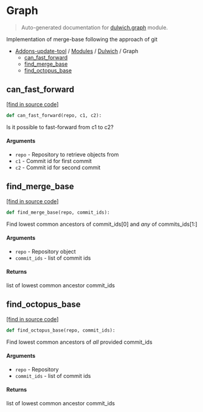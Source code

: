# Graph

> Auto-generated documentation for [dulwich.graph](https://github.com/alchem1ster/AddOns-Update-Tool/blob/main/dulwich/graph.py) module.

Implementation of merge-base following the approach of git

- [Addons-update-tool](../README.md#addons-update-tool) / [Modules](../MODULES.md#addons-update-tool-modules) / [Dulwich](index.md#dulwich) / Graph
    - [can_fast_forward](#can_fast_forward)
    - [find_merge_base](#find_merge_base)
    - [find_octopus_base](#find_octopus_base)

## can_fast_forward

[[find in source code]](https://github.com/alchem1ster/AddOns-Update-Tool/blob/main/dulwich/graph.py#L132)

```python
def can_fast_forward(repo, c1, c2):
```

Is it possible to fast-forward from c1 to c2?

#### Arguments

- `repo` - Repository to retrieve objects from
- `c1` - Commit id for first commit
- `c2` - Commit id for second commit

## find_merge_base

[[find in source code]](https://github.com/alchem1ster/AddOns-Update-Tool/blob/main/dulwich/graph.py#L85)

```python
def find_merge_base(repo, commit_ids):
```

Find lowest common ancestors of commit_ids[0] and *any* of commits_ids[1:]

#### Arguments

- `repo` - Repository object
- `commit_ids` - list of commit ids

#### Returns

list of lowest common ancestor commit_ids

## find_octopus_base

[[find in source code]](https://github.com/alchem1ster/AddOns-Update-Tool/blob/main/dulwich/graph.py#L106)

```python
def find_octopus_base(repo, commit_ids):
```

Find lowest common ancestors of *all* provided commit_ids

#### Arguments

- `repo` - Repository
- `commit_ids` - list of commit ids

#### Returns

list of lowest common ancestor commit_ids
